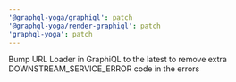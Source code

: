 ```yaml
---
'@graphql-yoga/graphiql': patch
'@graphql-yoga/render-graphiql': patch
'graphql-yoga': patch
---
```


Bump URL Loader in GraphiQL to the latest to remove extra DOWNSTREAM_SERVICE_ERROR code in the errors
